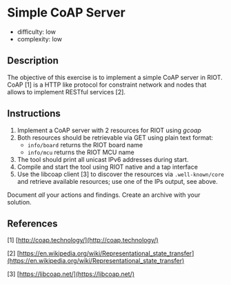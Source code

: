# Simple CoAP Server

- difficulty: low
- complexity: low

## Description

The objective of this exercise is to implement a simple CoAP server in RIOT.
CoAP \[1\] is a HTTP like protocol for constraint network and nodes that allows
to implement RESTful services \[2\].

## Instructions

1. Implement a CoAP server with 2 resources for RIOT using _gcoap_
2. Both resources should be retrievable via GET using plain text format:
    - `info/board` returns the RIOT board name
    - `info/mcu` returns the RIOT MCU name
3. The tool should print all unicast IPv6 addresses during start.
4. Compile and start the tool using RIOT native and a tap interface
5. Use the libcoap client \[3\] to discover the resources via `.well-known/core`
   and retrieve available resources; use one of the IPs output, see above.

Document _all_ your actions and findings. Create an archive with your solution.

## References

\[1\] [http://coap.technology/](http://coap.technology/)

\[2\] [https://en.wikipedia.org/wiki/Representational_state_transfer](https://en.wikipedia.org/wiki/Representational_state_transfer)

\[3\] [https://libcoap.net/](https://libcoap.net/)
